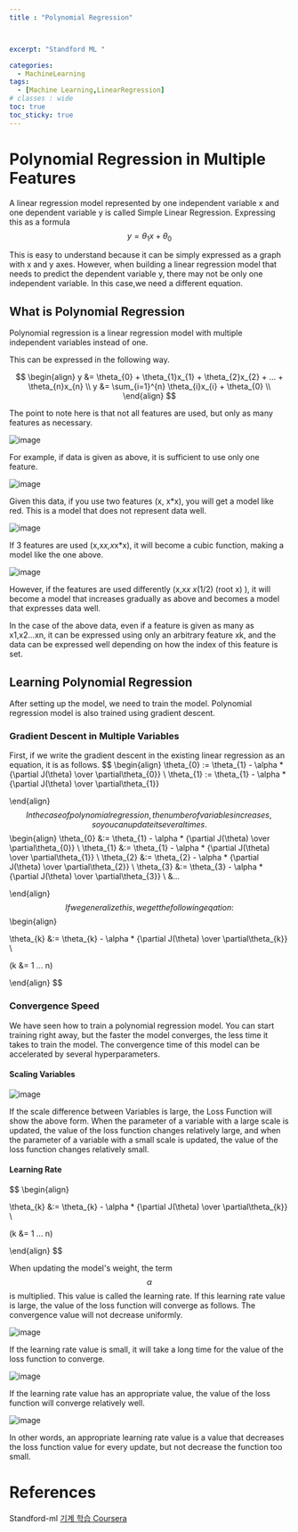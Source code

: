 ```yaml
---
title : "Polynomial Regression"



excerpt: "Standford ML "

categories:
  - MachineLearning
tags:
  - [Machine Learning,LinearRegression]
# classes : wide
toc: true
toc_sticky: true
---
```


# Polynomial Regression in Multiple Features

A linear regression model represented by one independent variable x and one dependent variable y is called Simple Linear Regression. Expressing this as a formula
$$
y = \theta_{1} x + \theta_{0}
$$

This is easy to understand because it can be simply expressed as a graph with x and y axes. However, when building a linear regression model that needs to predict the dependent variable y, there may not be only one independent variable. In this case,we need  a different equation.

## What is Polynomial Regression

Polynomial regression is a linear regression model with multiple independent variables instead of one.

This can be expressed in the following way.


$$
\begin{align}
y &= \theta_{0} + \theta_{1}x_{1} + \theta_{2}x_{2} + ... + \theta_{n}x_{n} \\
y &= \sum_{i=1}^{n} \theta_{i}x_{i} + \theta_{0} \\
\end{align}
$$

The point to note here is that not all features are used, but only as many features as necessary.

![image](https://user-images.githubusercontent.com/50165842/170036215-31ef848c-168f-4f1d-9f17-e7c39509d458.png)

For example, if data is given as above, it is sufficient to use only one feature.

![image](https://user-images.githubusercontent.com/50165842/170036527-36e28dc6-2dea-4dab-8e9e-affe47055672.png)

Given this data, if you use two features (x, x*x), you will get a model like red. This is a model that does not represent data well.

![image](https://user-images.githubusercontent.com/50165842/170037696-19d8cc0f-6b60-406e-b677-682a83f1e860.png)



If 3 features are used (x,x*x,x*x*x), it will become a cubic function, making a model like the one above.



![image](https://user-images.githubusercontent.com/50165842/170037425-e9b1f125-6509-4e66-ae16-905a7445b020.png)

However, if the features are used differently (x,x*x x*(1/2) (root x) ), it will become a model that increases gradually as above and becomes a model that expresses data well.



In the case of the above data, even if a feature is given as many as x1,x2...xn, it can be expressed using only an arbitrary feature xk, and the data can be expressed well depending on how the index of this feature is set.

## Learning Polynomial Regression

After setting up the model, we need to train the model. Polynomial regression model is also trained using gradient descent.

### Gradient Descent in Multiple Variables

First, if we write the gradient descent in the existing linear regression as an equation, it is as follows.
$$
\begin{align}
\theta_{0} := \theta_{1} - \alpha * {\partial J(\theta) \over \partial\theta_{0}} \\
\theta_{1} := \theta_{1} - \alpha * {\partial J(\theta) \over \partial\theta_{1}}

\end{align}
$$
In the case of polynomial regression, the number of variables increases, so you can update it several times.
$$
\begin{align}
\theta_{0} &:= \theta_{1} - \alpha * {\partial J(\theta) \over \partial\theta_{0}} \\
\theta_{1} &:= \theta_{1} - \alpha * {\partial J(\theta) \over \partial\theta_{1}} \\
\theta_{2} &:= \theta_{2} - \alpha * {\partial J(\theta) \over \partial\theta_{2}} \\
\theta_{3} &:= \theta_{3} - \alpha * {\partial J(\theta) \over \partial\theta_{3}} \\
&...


\end{align}
$$
If we generalize this, we get the following eqation:
$$
\begin{align}

\theta_{k} &:= \theta_{k} - \alpha * {\partial J(\theta) \over \partial\theta_{k}} \\

(k &= 1 ... n)

\end{align}
$$


### Convergence Speed

We have seen how to train a polynomial regression model. You can start training right away, but the faster the model converges, the less time it takes to train the model. The convergence time of this model can be accelerated by several hyperparameters.

#### Scaling Variables

![image](https://user-images.githubusercontent.com/50165842/170268003-1fd87952-68ed-492f-9ba4-e0169e7117ae.png)

If the scale difference between Variables is large, the Loss Function will show the above form. When the parameter of a variable with a large scale is updated, the value of the loss function changes relatively large, and when the parameter of a variable with a small scale is updated, the value of the loss function changes relatively small.

#### Learning Rate

$$
\begin{align}

\theta_{k} &:= \theta_{k} - \alpha * {\partial J(\theta) \over \partial\theta_{k}} \\

(k &= 1 ... n)

\end{align}
$$

When updating the model's weight, the term $$\alpha$$ is multiplied. This value is called the learning rate. If this learning rate value is large, the value of the loss function will converge as follows. The convergence value will not decrease uniformly.



![image](https://user-images.githubusercontent.com/50165842/171631540-d4abe530-7f8d-4327-bc79-462b28a0f437.png)

If the learning rate value is small, it will take a long time for the value of the loss function to converge.

![image](https://user-images.githubusercontent.com/50165842/171632233-0ca16407-0ddd-4db1-903e-ea386539c8d6.png)

If the learning rate value has an appropriate value, the value of the loss function will converge relatively well.



![image](https://user-images.githubusercontent.com/50165842/171632544-af33dc99-875b-4b16-899f-62bbd3e2da6f.png)

In other words, an appropriate learning rate value is a value that decreases the loss function value for every update, but not decrease the function too small.



# References

Standford-ml [기계 학습  Coursera](https://www.coursera.org/learn/machine-learning)





